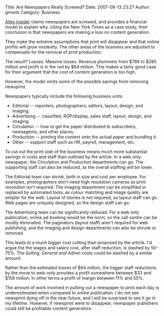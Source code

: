 Title: Are Newspapers Really Screwed?
Date: 2007-08-13 23:27
Author: gmwils
Category: Business

[Alley Insider][] claims newspapers are screwed, and provides a
financial model to explain why. Using the New York Times as a case
study, their conclusion is that newspapers are making a loss on content
generation.

</p>

They make the extreme assumptions that print will disappear and that
online profits will grow modestly. The other areas of the business are
adjusted to compensate for the removal of print production.

</p>

The result? Losses. Massive losses. Revenue plummets from $789 to $285
million and profit is in the red by $64 million. This makes a fairly
good case for their argument that the cost of content generation is too
high.

</p>

However, the model omits some of the possible savings from removing
newsprint.

</p>

Newspapers typically include the following business units:

</p>

-   Editorial -- reporters, photographers, editors, layout, design, and
    imaging.
-   Advertising -- classified, ROP/display, sales staff, layout, design,
    and imaging.
-   Circulation -- how to get the paper distributed to subscribers,
    newsagents, and other places.
-   Production -- printing the content onto the actual paper and
    bundling it.
-   Other -- support staff such as HR, payroll, management, etc.

</p>

To cut out the print side of the business means much more substantial
savings in costs and staff than outlined by the article. In a web only
newspaper, the Circulation and Production departments can go. The
supporting staff can also be reduced, as the overall staffing will be
lower.

</p>

The Editorial team can shrink, both in size and cost per employee. For
examples, photographers don't need high resolution cameras as print
resolution isn't required. The imaging department can be simplified or
replaced by automated tools, as colour matching and image quality are
simpler for the web. Layout of stories is not required, so layout staff
can go. Web pages are uniquely designed, so the design staff can go.

</p>

The Advertising team can be significantly reduced. For a web only
publication, online ad booking would be the norm, so the call centre can
be mostly eliminated. The paginators (layout staff) aren't required for
web publishing, and the imaging and design departments can also be
shrunk or removed.

</p>

This leads to a much bigger cost cutting than proposed by the article.
I'd argue the the wages and salary cost, after staff reduction, is
slashed by 50-75%. The *Selling, General and Admin* costs could be
slashed by a similar amount.

</p>

Rather than the estimated losses of $64 million, the bigger staff
reductions by the move to web-only provides a profit somewhere between
$33 and $158 million. In other terms a profit of margin between 11% and
55%.

</p>

The amount of work involved in putting out a newspaper to print each day
is underestimated when compared to online publication. I do not see
newsprint dying off in the near future, and I will be surprised to see
it go in my lifetime. However, if newsprint were to disappear, newspaper
publishers could still be profitable content generators.

</p>

  [Alley Insider]: http://www.alleyinsider.com/2007/08/its-easy-to-say.html
